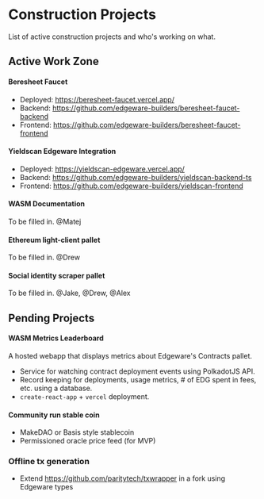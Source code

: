 # Construction Projects
List of active construction projects and who's working on what.

## Active Work Zone
#### Beresheet Faucet
- Deployed: https://beresheet-faucet.vercel.app/
- Backend: https://github.com/edgeware-builders/beresheet-faucet-backend
- Frontend: https://github.com/edgeware-builders/beresheet-faucet-frontend

#### Yieldscan Edgeware Integration
- Deployed: https://yieldscan-edgeware.vercel.app/
- Backend: https://github.com/edgeware-builders/yieldscan-backend-ts
- Frontend: https://github.com/edgeware-builders/yieldscan-frontend

#### WASM Documentation
To be filled in.
@Matej

#### Ethereum light-client pallet
To be filled in.
@Drew

#### Social identity scraper pallet
To be filled in.
@Jake, @Drew, @Alex

## Pending Projects
#### WASM Metrics Leaderboard
A hosted webapp that displays metrics about Edgeware's Contracts pallet.
- Service for watching contract deployment events using PolkadotJS API.
- Record keeping for deployments, usage metrics, # of EDG spent in fees, etc. using a database.
- `create-react-app` + `vercel` deployment.

#### Community run stable coin
- MakeDAO or Basis style stablecoin
- Permissioned oracle price feed (for MVP)

### Offline tx generation
- Extend https://github.com/paritytech/txwrapper in a fork using Edgeware types
